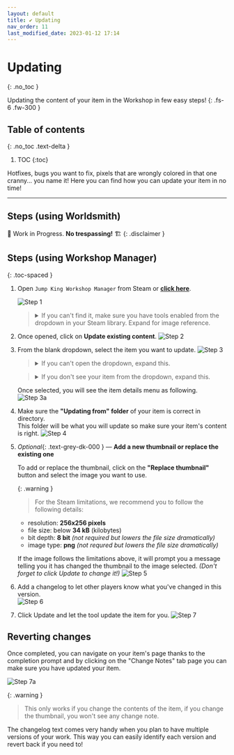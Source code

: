 ```yaml
---
layout: default
title: ✔ Updating
nav_order: 11
last_modified_date: 2023-01-12 17:14
---
```


# Updating
{: .no_toc }

Updating the content of your item in the Workshop in few easy steps!<!-- more -->
{: .fs-6 .fw-300 }

<style>
   .toc-spaced > li {
      margin: 2rem 0;
   }
</style>

## Table of contents
{: .no_toc .text-delta }

1. TOC
{:toc}

Hotfixes, bugs you want to fix, pixels that are wrongly colored in that one cranny... you name it! Here you can find how you can update your item in no time!

---

## Steps (using Worldsmith)
🚧 Work in Progress. **No trespassing!** 🏗
{: .disclaimer }

## Steps (using Workshop Manager)

{: .toc-spaced }
1. Open `Jump King Workshop Manager` from Steam or [**click here**](steam://rungameid/2245910).<br>
   
   ![Step 1](/images/publishing/Step1.png)
   
   <blockquote class="highlight">
    <details>
        <summary>If you can't find it, make sure you have tools enabled from the dropdown in your Steam library. Expand for image reference.</summary>
        <img src="/images/publishing/SteamToggleTools.png" alt="Step 1a">
    </details>
   </blockquote>

2. Once opened, click on **Update existing content**.
   ![Step 2](/images/updating/Step2.png)

3. From the blank dropdown, select the item you want to update.
   ![Step 3](/images/updating/Step3.png)
   
   <blockquote class="highlight">
    <details>
        <summary>If you can't open the dropdown, expand this.</summary>
        <p class="mt-2 mb-0">Make sure:</p>
        <ul>
            <li>You are in the right Steam account.</li>
            <li>You have uploaded at least an item and are subscribed to it (therefore finished downloading).</li>
        </ul>
    </details>
   </blockquote>

   <blockquote class="highlight">
    <details>
        <summary>If you don't see your item from the dropdown, expand this.</summary>
        <p>If you have just uploaded it, consider restarting the tool once the item has been downloaded from Steam. Otherwise make sure you are subscribed your item and it is downloaded.</p>
    </details>
   </blockquote>

   Once selected, you will see the item details menu as following.
   ![Step 3a](/images/updating/Step3a.png)

4. Make sure the **"Updating from" folder** of your item is correct in directory.<br>This folder will be what you will update so make sure your item's content is right.
   ![Step 4](/images/updating/Step4.png)

5. *Optional*{: .text-grey-dk-000 } 
   —
   **Add a new thumbnail or replace the existing one**

   To add or replace the thumbnail, click on the **"Replace thumbnail"** button and select the image you want to use.

   {: .warning }
   > For the Steam limitations, we recommend you to follow the following details:
   - resolution: **256x256 pixels**
   - file size: below **34 kB** (kilobytes)
   - bit depth: **8 bit** *(not required but lowers the file size dramatically)*
   - image type: **png** *(not requred but lowers the file size dramatically)*

   If the image follows the limitations above, it will prompt you a message telling you it has changed the thumbnail to the image selected. *(Don't forget to click Update to change it!)*
   ![Step 5](/images/updating/Step5.png)

6. Add a changelog to let other players know what you've changed in this version.<br>
   ![Step 6](/images/updating/Step6.png)

7. Click Update and let the tool update the item for you.
   ![Step 7](/images/updating/Step7.png)

## Reverting changes

Once completed, you can navigate on your item's page thanks to the completion prompt and by clicking on the "Change Notes" tab page you can make sure you have updated your item.

![Step 7a](/images/updating/Step7a.png)

{: .warning }
> This only works if you change the contents of the item, if you change the thumbnail, you won't see any change note.

The changelog text comes very handy when you plan to have multiple versions of your work. This way you can easily identify each version and revert back if you need to!